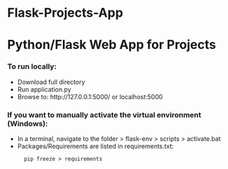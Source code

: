 # Flask-Projects-App

<h1>Python/Flask Web App for Projects</h1>

<h3>To run locally:</h3>
  <ul>
    <li>Download full directory</li>
    <li>Run application.py</li>
    <li>Browse to: http://127.0.0.1:5000/ or localhost:5000</li>
  </ul>

<h3>If you want to manually activate the virtual environment (Windows):</h3>
  <ul>
    <li>In a terminal, navigate to the folder > flask-env > scripts > activate.bat</li>
    <li>Packages/Requirements are listed in requirements.txt:<br>
      
      pip freeze > requirements
        
   </li>
   </ul>

